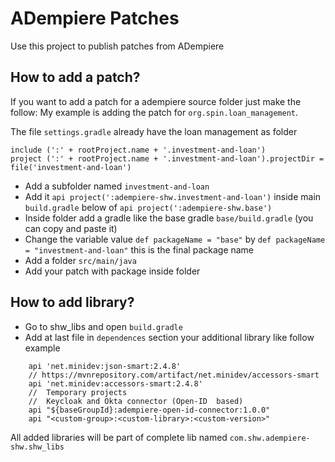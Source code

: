 # ADempiere Patches
Use this project to publish patches from ADempiere

## How to add a patch?
If you want to add a patch for a adempiere source folder just make the follow:
My example is adding the patch for `org.spin.loan_management`.

The file `settings.gradle` already have the loan management as folder
```
include (':' + rootProject.name + '.investment-and-loan')
project (':' + rootProject.name + '.investment-and-loan').projectDir = file('investment-and-loan')
```

- Add a subfolder named `investment-and-loan`
- Add it `api project(':adempiere-shw.investment-and-loan')` inside main `build.gradle` below of `api project(':adempiere-shw.base')`
- Inside folder add a gradle like the base gradle `base/build.gradle` (you can copy and paste it)
- Change the variable value `def packageName = "base"` by `def packageName = "investment-and-loan"` this is the final package name
- Add a folder `src/main/java`
- Add your patch with package inside folder


## How to add library?

- Go to shw_libs and open `build.gradle`
- Add at last file in `dependences` section your additional library like follow example
```Gradle
	api 'net.minidev:json-smart:2.4.8'
	// https://mvnrepository.com/artifact/net.minidev/accessors-smart
	api 'net.minidev:accessors-smart:2.4.8'
	//	Temporary projects
	//	Keycloak and Okta connector (Open-ID  based)
	api "${baseGroupId}:adempiere-open-id-connector:1.0.0"
    api "<custom-group>:<custom-library>:<custom-version>"
```

All added libraries will be part of complete lib named `com.shw.adempiere-shw.shw_libs`